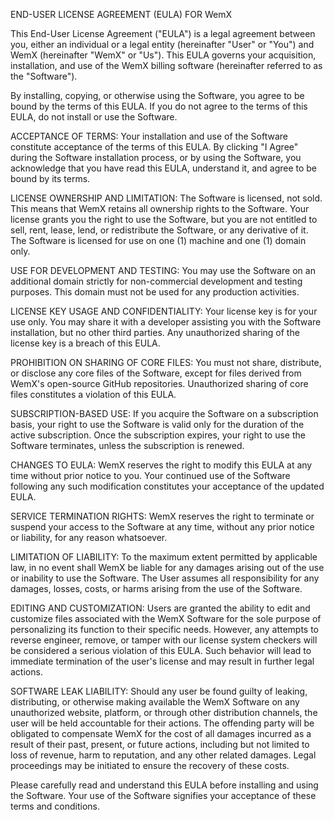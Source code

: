 END-USER LICENSE AGREEMENT (EULA) FOR WemX

This End-User License Agreement ("EULA") is a legal agreement between you, either an individual or a legal entity (hereinafter "User" or "You") and WemX (hereinafter "WemX" or "Us"). This EULA governs your acquisition, installation, and use of the WemX billing software (hereinafter referred to as the "Software").

By installing, copying, or otherwise using the Software, you agree to be bound by the terms of this EULA. If you do not agree to the terms of this EULA, do not install or use the Software.

ACCEPTANCE OF TERMS: Your installation and use of the Software constitute acceptance of the terms of this EULA. By clicking "I Agree" during the Software installation process, or by using the Software, you acknowledge that you have read this EULA, understand it, and agree to be bound by its terms.

LICENSE OWNERSHIP AND LIMITATION: The Software is licensed, not sold. This means that WemX retains all ownership rights to the Software. Your license grants you the right to use the Software, but you are not entitled to sell, rent, lease, lend, or redistribute the Software, or any derivative of it. The Software is licensed for use on one (1) machine and one (1) domain only.

USE FOR DEVELOPMENT AND TESTING: You may use the Software on an additional domain strictly for non-commercial development and testing purposes. This domain must not be used for any production activities.

LICENSE KEY USAGE AND CONFIDENTIALITY: Your license key is for your use only. You may share it with a developer assisting you with the Software installation, but no other third parties. Any unauthorized sharing of the license key is a breach of this EULA.

PROHIBITION ON SHARING OF CORE FILES: You must not share, distribute, or disclose any core files of the Software, except for files derived from WemX's open-source GitHub repositories. Unauthorized sharing of core files constitutes a violation of this EULA.

SUBSCRIPTION-BASED USE: If you acquire the Software on a subscription basis, your right to use the Software is valid only for the duration of the active subscription. Once the subscription expires, your right to use the Software terminates, unless the subscription is renewed.

CHANGES TO EULA: WemX reserves the right to modify this EULA at any time without prior notice to you. Your continued use of the Software following any such modification constitutes your acceptance of the updated EULA.

SERVICE TERMINATION RIGHTS: WemX reserves the right to terminate or suspend your access to the Software at any time, without any prior notice or liability, for any reason whatsoever.

LIMITATION OF LIABILITY: To the maximum extent permitted by applicable law, in no event shall WemX be liable for any damages arising out of the use or inability to use the Software. The User assumes all responsibility for any damages, losses, costs, or harms arising from the use of the Software.

EDITING AND CUSTOMIZATION: Users are granted the ability to edit and customize files associated with the WemX Software for the sole purpose of personalizing its function to their specific needs. However, any attempts to reverse engineer, remove, or tamper with our license system checkers will be considered a serious violation of this EULA. Such behavior will lead to immediate termination of the user's license and may result in further legal actions.

SOFTWARE LEAK LIABILITY: Should any user be found guilty of leaking, distributing, or otherwise making available the WemX Software on any unauthorized website, platform, or through other distribution channels, the user will be held accountable for their actions. The offending party will be obligated to compensate WemX for the cost of all damages incurred as a result of their past, present, or future actions, including but not limited to loss of revenue, harm to reputation, and any other related damages. Legal proceedings may be initiated to ensure the recovery of these costs.

Please carefully read and understand this EULA before installing and using the Software. Your use of the Software signifies your acceptance of these terms and conditions.